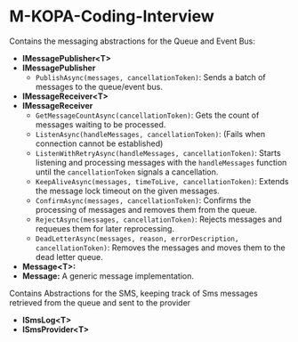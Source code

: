 # M-KOPA-Coding-Interview

Contains the messaging abstractions for the Queue and Event Bus:

- **IMessagePublisher\<T>**
- **IMessagePublisher**
    - `PublishAsync(messages, cancellationToken)`: Sends a batch of messages to the queue/event bus.
- **IMessageReceiver\<T>**
- **IMessageReceiver**
    - `GetMessageCountAsync(cancellationToken)`: Gets the count of messages waiting to be processed.
    - `ListenAsync(handleMessages, cancellationToken)`: (Fails when connection cannot be established)
    - `ListenWithRetryAsync(handleMessages, cancellationToken)`: Starts listening and processing messages with the `handleMessages` function until the `cancellationToken` signals a cancellation.
    - `KeepAliveAsync(messages, timeToLive, cancellationToken)`: Extends the message lock timeout on the given messages.
    - `ConfirmAsync(messages, cancellationToken)`: Confirms the processing of messages and removes them from the queue.
    - `RejectAsync(messages, cancellationToken)`: Rejects messages and requeues them for later reprocessing.
    - `DeadLetterAsync(messages, reason, errorDescription, cancellationToken)`: Removes the messages and moves them to the dead letter queue.
- **Message\<T>:**
- **Message:** A generic message implementation.

Contains Abstractions for the SMS, keeping track of Sms messages retrieved from the queue and sent to the provider
- **ISmsLog\<T>**
- **ISmsProvider\<T>**




